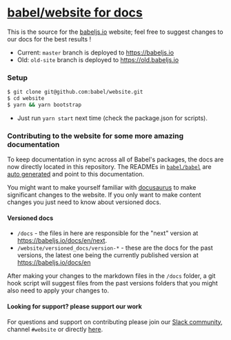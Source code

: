 # [babel/website for docs](https://babeljs.io)

This is the source for the [babeljs.io](https://babeljs.io) website; feel free to suggest changes to our docs for the best results !

- Current: `master` branch is deployed to https://babeljs.io
- Old: `old-site` branch is deployed to https://old.babeljs.io

### Setup

```bash
$ git clone git@github.com:babel/website.git
$ cd website
$ yarn && yarn bootstrap
```

- Just run `yarn start` next time (check the package.json for scripts).

### Contributing to the website for some more amazing documentation

To keep documentation in sync across all of Babel's packages, the docs are now directly located in this repository. The READMEs in [`babel/babel`](https://github.com/babel/babel) are [auto generated](https://github.com/babel/babel/blob/master/scripts/generators/readmes.js) and point to this documentation.

You might want to make yourself familiar with [docusaurus](https://docusaurus.io/docs/en/installation) to make significant changes to the website. If you only want to make content changes you just need to know about versioned docs.

#### Versioned docs

- `/docs` - the files in here are responsible for the "next" version at https://babeljs.io/docs/en/next.
- `/website/versioned_docs/version-*` - these are the docs for the past versions, the latest one being the currently published version at https://babeljs.io/docs/en

After making your changes to the markdown files in the `/docs` folder, a git hook script will suggest files from the past versions folders that you might also need to apply your changes to.

#### Looking for support? please support our work 

For questions and support on contributing please join our [Slack community](https://slack.babeljs.io/), channel `#website` or directly [here](https://babeljs.slack.com/messages/website).
